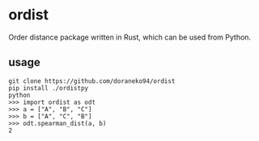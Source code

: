 # ordist
Order distance package written in Rust, which can be used from Python.

## usage
```
git clone https://github.com/doraneko94/ordist
pip install ./ordistpy
python
>>> import ordist as odt
>>> a = ["A", "B", "C"]
>>> b = ["A", "C", "B"]
>>> odt.spearman_dist(a, b)
2
```
